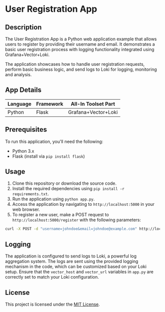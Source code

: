 # User Registration App

## Description
The User Registration App is a Python web application example that allows users to register by providing their username and email. It demonstrates a basic user registration process with logging functionality integrated using Grafana+Vector+Loki.

The application showcases how to handle user registration requests, perform basic business logic, and send logs to Loki for logging, monitoring and analysis.

## App Details

| Language  | Framework | All-In Toolset Part |
|-----------|-----------|---------------------|
| Python    | Flask     | Grafana+Vector+Loki |

## Prerequisites
To run this application, you'll need the following:
- Python 3.x
- Flask (install via `pip install flask`)

## Usage
1. Clone this repository or download the source code.
2. Install the required dependencies using `pip install -r requirements.txt`.
3. Run the application using `python app.py`.
4. Access the application by navigating to `http://localhost:5000` in your web browser.
5. To register a new user, make a POST request to `http://localhost:5000/register` with the following parameters:
```bash
curl -X POST -d "username=johndoe&email=johndoe@example.com" http://localhost:5000/register
```

## Logging
The application is configured to send logs to Loki, a powerful log aggregation system. The logs are sent using the provided logging mechanism in the code, which can be customized based on your Loki setup. Ensure that the `vector_host` and `vector_url` variables in `app.py` are correctly set to match your Loki configuration.

## License
This project is licensed under the [MIT License](LICENSE).

